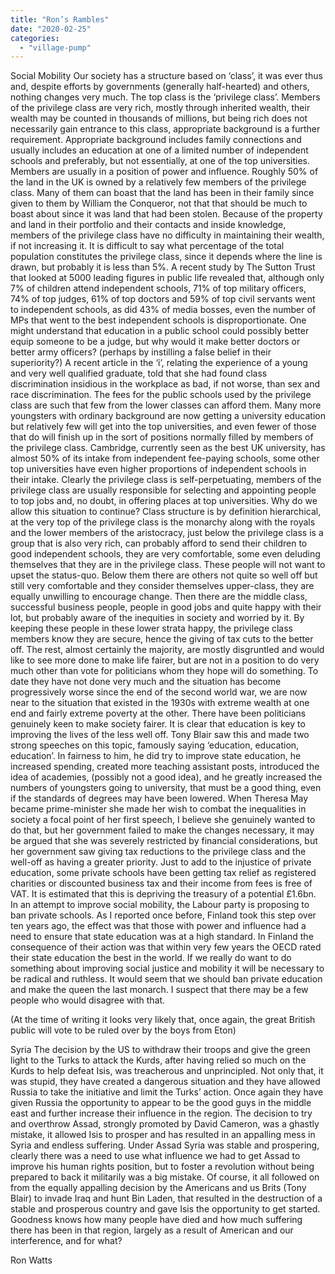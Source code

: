 ```yaml
---
title: "Ron’s Rambles"
date: "2020-02-25"
categories: 
  - "village-pump"
---
```


Social Mobility Our society has a structure based on ‘class’, it was ever thus and, despite efforts by governments (generally half-hearted) and others, nothing changes very much. The top class is the ‘privilege class’. Members of the privilege class are very rich, mostly through inherited wealth, their wealth may be counted in thousands of millions, but being rich does not necessarily gain entrance to this class, appropriate background is a further requirement. Appropriate background includes family connections and usually includes an education at one of a limited number of independent schools and preferably, but not essentially, at one of the top universities. Members are usually in a position of power and influence. Roughly 50% of the land in the UK is owned by a relatively few members of the privilege class. Many of them can boast that the land has been in their family since given to them by William the Conqueror, not that that should be much to boast about since it was land that had been stolen. Because of the property and land in their portfolio and their contacts and inside knowledge, members of the privilege class have no difficulty in maintaining their wealth, if not increasing it. It is difficult to say what percentage of the total population constitutes the privilege class, since it depends where the line is drawn, but probably it is less than 5%. A recent study by The Sutton Trust that looked at 5000 leading figures in public life revealed that, although only 7% of children attend independent schools, 71% of top military officers, 74% of top judges, 61% of top doctors and 59% of top civil servants went to independent schools, as did 43% of media bosses, even the number of MPs that went to the best independent schools is disproportionate. One might understand that education in a public school could possibly better equip someone to be a judge, but why would it make better doctors or better army officers? (perhaps by instilling a false belief in their superiority?) A recent article in the ‘i’, relating the experience of a young and very well qualified graduate, told that she had found class discrimination insidious in the workplace as bad, if not worse, than sex and race discrimination. The fees for the public schools used by the privilege class are such that few from the lower classes can afford them. Many more youngsters with ordinary background are now getting a university education but relatively few will get into the top universities, and even fewer of those that do will finish up in the sort of positions normally filled by members of the privilege class. Cambridge, currently seen as the best UK university, has almost 50% of its intake from independent fee-paying schools, some other top universities have even higher proportions of independent schools in their intake. Clearly the privilege class is self-perpetuating, members of the privilege class are usually responsible for selecting and appointing people to top jobs and, no doubt, in offering places at top universities. Why do we allow this situation to continue? Class structure is by definition hierarchical, at the very top of the privilege class is the monarchy along with the royals and the lower members of the aristocracy, just below the privilege class is a group that is also very rich, can probably afford to send their children to good independent schools, they are very comfortable, some even deluding themselves that they are in the privilege class. These people will not want to upset the status-quo. Below them there are others not quite so well off but still very comfortable and they consider themselves upper-class, they are equally unwilling to encourage change. Then there are the middle class, successful business people, people in good jobs and quite happy with their lot, but probably aware of the inequities in society and worried by it. By keeping these people in these lower strata happy, the privilege class members know they are secure, hence the giving of tax cuts to the better off. The rest, almost certainly the majority, are mostly disgruntled and would like to see more done to make life fairer, but are not in a position to do very much other than vote for politicians whom they hope will do something. To date they have not done very much and the situation has become progressively worse since the end of the second world war, we are now near to the situation that existed in the 1930s with extreme wealth at one end and fairly extreme poverty at the other. There have been politicians genuinely keen to make society fairer. It is clear that education is key to improving the lives of the less well off. Tony Blair saw this and made two strong speeches on this topic, famously saying ‘education, education, education’. In fairness to him, he did try to improve state education, he increased spending, created more teaching assistant posts, introduced the idea of academies, (possibly not a good idea), and he greatly increased the numbers of youngsters going to university, that must be a good thing, even if the standards of degrees may have been lowered. When Theresa May became prime-minister she made her wish to combat the inequalities in society a focal point of her first speech, I believe she genuinely wanted to do that, but her government failed to make the changes necessary, it may be argued that she was severely restricted by financial considerations, but her government saw giving tax reductions to the privilege class and the well-off as having a greater priority. Just to add to the injustice of private education, some private schools have been getting tax relief as registered charities or discounted business tax and their income from fees is free of VAT. It is estimated that this is depriving the treasury of a potential £1.6bn. In an attempt to improve social mobility, the Labour party is proposing to ban private schools. As I reported once before, Finland took this step over ten years ago, the effect was that those with power and influence had a need to ensure that state education was at a high standard. In Finland the consequence of their action was that within very few years the OECD rated their state education the best in the world. If we really do want to do something about improving social justice and mobility it will be necessary to be radical and ruthless. It would seem that we should ban private education and make the queen the last monarch. I suspect that there may be a few people who would disagree with that.

(At the time of writing it looks very likely that, once again, the great British public will vote to be ruled over by the boys from Eton)

Syria The decision by the US to withdraw their troops and give the green light to the Turks to attack the Kurds, after having relied so much on the Kurds to help defeat Isis, was treacherous and unprincipled. Not only that, it was stupid, they have created a dangerous situation and they have allowed Russia to take the initiative and limit the Turks’ action. Once again they have given Russia the opportunity to appear to be the good guys in the middle east and further increase their influence in the region. The decision to try and overthrow Assad, strongly promoted by David Cameron, was a ghastly mistake, it allowed Isis to prosper and has resulted in an appalling mess in Syria and endless suffering. Under Assad Syria was stable and prospering, clearly there was a need to use what influence we had to get Assad to improve his human rights position, but to foster a revolution without being prepared to back it militarily was a big mistake. Of course, it all followed on from the equally appalling decision by the Americans and us Brits (Tony Blair) to invade Iraq and hunt Bin Laden, that resulted in the destruction of a stable and prosperous country and gave Isis the opportunity to get started. Goodness knows how many people have died and how much suffering there has been in that region, largely as a result of American and our interference, and for what?

Ron Watts
